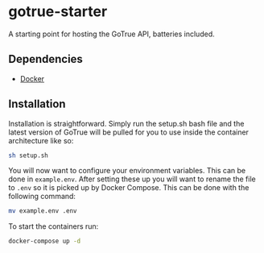 # gotrue-starter
A starting point for hosting the GoTrue API, batteries included.

## Dependencies

- [Docker](https://www.docker.com/get-started)

## Installation

Installation is straightforward. Simply run the setup.sh bash file and the latest version of GoTrue will be pulled for you to use inside the container architecture like so:

```bash
sh setup.sh
```

You will now want to configure your environment variables. This can be done in `example.env`. After setting these up you will want to rename the file to `.env` so it is picked up by Docker Compose. This can be done with the following command:

```bash
mv example.env .env
```


To start the containers run:

```bash
docker-compose up -d
```
